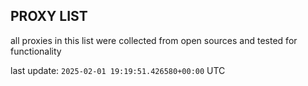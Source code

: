 ## PROXY LIST

all proxies in this list were collected from open sources and tested for functionality

last update: `2025-02-01 19:19:51.426580+00:00` UTC